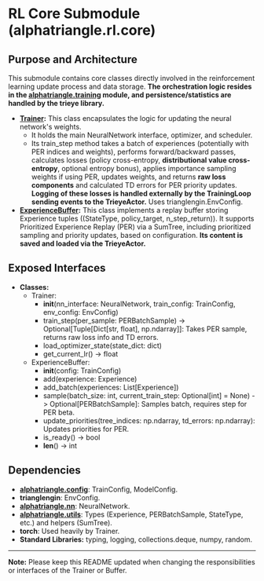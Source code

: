 # RL Core Submodule (alphatriangle.rl.core)

## Purpose and Architecture

This submodule contains core classes directly involved in the reinforcement learning update process and data storage. **The orchestration logic resides in the [alphatriangle.training](../../training/README.md) module, and persistence/statistics are handled by the trieye library.**

-   **[Trainer](trainer.py):** This class encapsulates the logic for updating the neural network's weights.
    -   It holds the main NeuralNetwork interface, optimizer, and scheduler.
    -   Its train_step method takes a batch of experiences (potentially with PER indices and weights), performs forward/backward passes, calculates losses (policy cross-entropy, **distributional value cross-entropy**, optional entropy bonus), applies importance sampling weights if using PER, updates weights, and returns **raw loss components** and calculated TD errors for PER priority updates. **Logging of these losses is handled externally by the TrainingLoop sending events to the TrieyeActor.** Uses trianglengin.EnvConfig.
-   **[ExperienceBuffer](buffer.py):** This class implements a replay buffer storing Experience tuples ((StateType, policy_target, n_step_return)). It supports Prioritized Experience Replay (PER) via a SumTree, including prioritized sampling and priority updates, based on configuration. **Its content is saved and loaded via the TrieyeActor.**

## Exposed Interfaces

-   **Classes:**
    -   Trainer:
        -   __init__(nn_interface: NeuralNetwork, train_config: TrainConfig, env_config: EnvConfig)
        -   train_step(per_sample: PERBatchSample) -> Optional[Tuple[Dict[str, float], np.ndarray]]: Takes PER sample, returns raw loss info and TD errors.
        -   load_optimizer_state(state_dict: dict)
        -   get_current_lr() -> float
    -   ExperienceBuffer:
        -   __init__(config: TrainConfig)
        -   add(experience: Experience)
        -   add_batch(experiences: List[Experience])
        -   sample(batch_size: int, current_train_step: Optional[int] = None) -> Optional[PERBatchSample]: Samples batch, requires step for PER beta.
        -   update_priorities(tree_indices: np.ndarray, td_errors: np.ndarray): Updates priorities for PER.
        -   is_ready() -> bool
        -   __len__() -> int

## Dependencies

-   **[alphatriangle.config](../../config/README.md)**: TrainConfig, ModelConfig.
-   **trianglengin**: EnvConfig.
-   **[alphatriangle.nn](../../nn/README.md)**: NeuralNetwork.
-   **[alphatriangle.utils](../../utils/README.md)**: Types (Experience, PERBatchSample, StateType, etc.) and helpers (SumTree).
-   **torch**: Used heavily by Trainer.
-   **Standard Libraries:** typing, logging, collections.deque, numpy, random.

---

**Note:** Please keep this README updated when changing the responsibilities or interfaces of the Trainer or Buffer.
